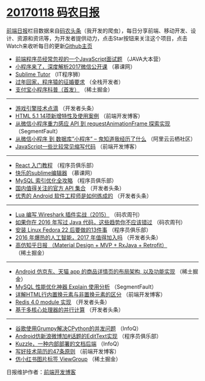 # [20170118 码农日报](18.md)

[前端日报](http://caibaojian.com/c/news)栏目数据来自[码农头条](http://hao.caibaojian.com/)（我开发的爬虫），每日分享前端、移动开发、设计、资源和资讯等，为开发者提供动力，点击Star按钮来关注这个项目，点击Watch来收听每日的更新[Github主页](https://github.com/kujian/frontendDaily)
* [前端程序员经常忽视的一个JavaScript面试题](http://hao.caibaojian.com/21948.html) （JAVA大本营）
* [小程序来了，深度解析2017微信公开课](http://hao.caibaojian.com/21980.html) （慕课网）
* [Sublime Tutor](http://hao.caibaojian.com/21938.html) （IT程序狮）
* [过年回家，程序猿的征婚要求](http://hao.caibaojian.com/21986.html) （全栈开发者）
* [支付宝小程序科普（首发）](http://hao.caibaojian.com/21931.html) （稀土掘金）

***
* [游戏引擎技术点滴](http://hao.caibaojian.com/21923.html) （开发者头条）
* [HTML 5.1 14项新增特性及使用案例](http://hao.caibaojian.com/21943.html) （前端开发博客）
* [从微信小程序重力感应 API 到 requestAnimationFrame 探索实现](http://hao.caibaojian.com/21905.html) （SegmentFault）
* [从微信小程序 到 数据库&#8221;小程序&#8221; &#8211; 鬼知道我经历了什么](http://hao.caibaojian.com/21971.html) （阿里云云栖社区）
* [JavaScript一些比较常见缩写代码](http://hao.caibaojian.com/22007.html) （前端开发博客）

***
* [React 入门教程](http://hao.caibaojian.com/21950.html) （程序员俱乐部）
* [快乐的sublime编辑器](http://hao.caibaojian.com/21907.html) （慕课网）
* [MySQL 索引优化全攻略](http://hao.caibaojian.com/21952.html) （程序员俱乐部）
* [国内值得关注的官方 API 集合](http://hao.caibaojian.com/21918.html) （开发者头条）
* [优秀的 Android 软件工程师是如何练成的](http://hao.caibaojian.com/21920.html) （开发者头条）

***
* [Lua 编写 Wireshark 插件实战（2015）](http://hao.caibaojian.com/21956.html) （码农周刊）
* [如果你在 2016 年写过 Java 代码，这些趋势你不应该错过](http://hao.caibaojian.com/21957.html) （码农周刊）
* [安装 Linux Fedora 22 后要做的13件事](http://hao.caibaojian.com/21949.html) （程序员俱乐部）
* [2016 年爆热的人工智能，2017 年值得加入吗](http://hao.caibaojian.com/21922.html) （开发者头条）
* [高仿知乎日报 （Material Design + MVP + RxJava + Retrofit）](http://hao.caibaojian.com/21932.html) （稀土掘金）

***
* [Android 仿京东、天猫 app 的商品详情页的布局架构, 以及功能实现](http://hao.caibaojian.com/21933.html) （稀土掘金）
* [MySQL 性能优化神器 Explain 使用分析](http://hao.caibaojian.com/21906.html) （SegmentFault）
* [详解HTML行内置换元素与非置换元素的区分](http://hao.caibaojian.com/22008.html) （前端开发博客）
* [Redis 4.0 module 实现](http://hao.caibaojian.com/21919.html) （开发者头条）
* [基于多核心处理器的并行计算](http://hao.caibaojian.com/21921.html) （开发者头条）

***
* [谷歌使用Grumpy解决CPython的并发问题](http://hao.caibaojian.com/21975.html) （InfoQ）
* [Android仿新浪微博加#话题的EditText实现](http://hao.caibaojian.com/21951.html) （程序员俱乐部）
* [Kuzzle，一种内部部署的文档后端](http://hao.caibaojian.com/21976.html) （InfoQ）
* [写好技术简历的47条原则](http://hao.caibaojian.com/22009.html) （前端开发博客）
* [仿小红书图片标签 ViewGroup](http://hao.caibaojian.com/21929.html) （稀土掘金）

日报维护作者：[前端开发博客](http://caibaojian.com/) 